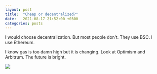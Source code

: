 ```yaml
---
layout: post
title:  "Cheap or decentralized?"
date:   2021-08-17 21:52:00 +0300
categories: posts
---
```


I would choose decentralization. But most people don't. They use BSC. I use Ethereum.

I know gas is too damn high but it is changing. Look at Optimism and Arbitrum.
The future is bright.

![](https://i.imgur.com/5OKnK2X.png)